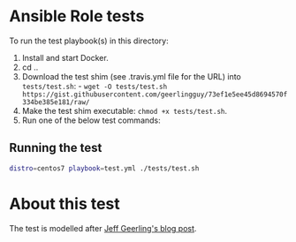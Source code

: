 # Ansible Role tests

To run the test playbook(s) in this directory:

  1. Install and start Docker.
  1. cd ..
  1. Download the test shim (see .travis.yml file for the URL) into `tests/test.sh`:
    - `wget -O tests/test.sh https://gist.githubusercontent.com/geerlingguy/73ef1e5ee45d8694570f334be385e181/raw/`
  1. Make the test shim executable: `chmod +x tests/test.sh`.
  1. Run one of the below test commands:

## Running  the test

```sh
distro=centos7 playbook=test.yml ./tests/test.sh
```

# About this test
The test is modelled after [Jeff Geerling's blog post](https://www.jeffgeerling.com/blog/testing-ansible-roles-travis-ci-github).